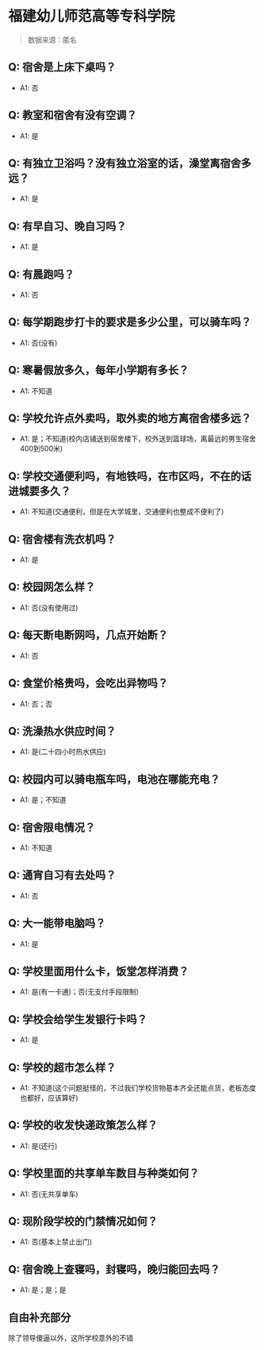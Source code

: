 # 福建幼儿师范高等专科学院

> 数据来源：匿名

## Q: 宿舍是上床下桌吗？

- A1: 否

## Q: 教室和宿舍有没有空调？

- A1: 是

## Q: 有独立卫浴吗？没有独立浴室的话，澡堂离宿舍多远？

- A1: 是

## Q: 有早自习、晚自习吗？

- A1: 是

## Q: 有晨跑吗？

- A1: 否

## Q: 每学期跑步打卡的要求是多少公里，可以骑车吗？

- A1: 否(没有)

## Q: 寒暑假放多久，每年小学期有多长？

- A1: 不知道

## Q: 学校允许点外卖吗，取外卖的地方离宿舍楼多远？

- A1: 是；不知道(校内店铺送到宿舍楼下，校外送到篮球场，离最远的男生宿舍400到500米)

## Q: 学校交通便利吗，有地铁吗，在市区吗，不在的话进城要多久？

- A1: 不知道(交通便利，但是在大学城里，交通便利也整成不便利了)

## Q: 宿舍楼有洗衣机吗？

- A1: 是

## Q: 校园网怎么样？

- A1: 否(没有使用过)

## Q: 每天断电断网吗，几点开始断？

- A1: 否

## Q: 食堂价格贵吗，会吃出异物吗？

- A1: 否；否

## Q: 洗澡热水供应时间？

- A1: 是(二十四小时热水供应)

## Q: 校园内可以骑电瓶车吗，电池在哪能充电？

- A1: 是；不知道

## Q: 宿舍限电情况？

- A1: 不知道

## Q: 通宵自习有去处吗？

- A1: 否

## Q: 大一能带电脑吗？

- A1: 是

## Q: 学校里面用什么卡，饭堂怎样消费？

- A1: 是(有一卡通)；否(无支付手段限制)

## Q: 学校会给学生发银行卡吗？

- A1: 是

## Q: 学校的超市怎么样？

- A1: 不知道(这个问题挺怪的，不过我们学校货物基本齐全还能点货，老板态度也都好，应该算好)

## Q: 学校的收发快递政策怎么样？

- A1: 是(还行)

## Q: 学校里面的共享单车数目与种类如何？

- A1: 否(无共享单车)

## Q: 现阶段学校的门禁情况如何？

- A1: 否(基本上禁止出门)

## Q: 宿舍晚上查寝吗，封寝吗，晚归能回去吗？

- A1: 是；是；是

## 自由补充部分

除了领导傻逼以外，这所学校意外的不错